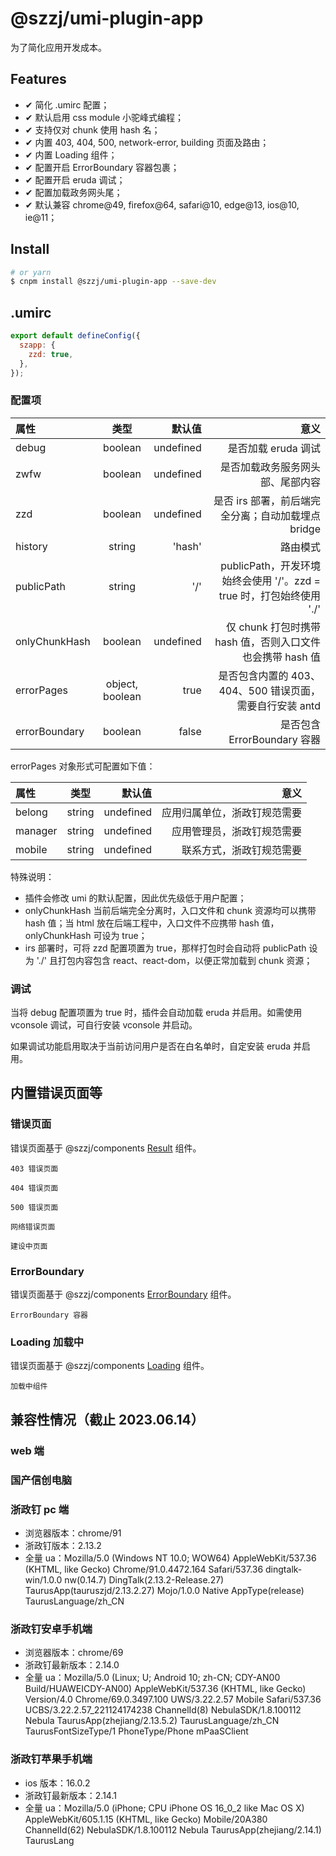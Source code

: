 # @szzj/umi-plugin-app

为了简化应用开发成本。

## Features

- ✔︎ 简化 .umirc 配置；
- ✔︎ 默认启用 css module 小驼峰式编程；
- ✔︎ 支持仅对 chunk 使用 hash 名；
- ✔︎ 内置 403, 404, 500, network-error, building 页面及路由；
- ✔︎ 内置 Loading 组件；
- ✔︎ 配置开启 ErrorBoundary 容器包裹；
- ✔︎ 配置开启 eruda 调试；
- ✔︎ 配置加载政务网头尾；
- ✔︎ 默认兼容 chrome@49, firefox@64, safari@10, edge@13, ios@10, ie@11；

## Install

```bash
# or yarn
$ cnpm install @szzj/umi-plugin-app --save-dev
```

## .umirc

```js
export default defineConfig({
  szapp: {
    zzd: true,
  },
});
```

### 配置项

| 属性          |      类型       |    默认值 |                                                                 意义 |
| :------------ | :-------------: | --------: | -------------------------------------------------------------------: |
| debug         |     boolean     | undefined |                                                  是否加载 eruda 调试 |
| zwfw          |     boolean     | undefined |                                     是否加载政务服务网头部、尾部内容 |
| zzd           |     boolean     | undefined |                   是否 irs 部署，前后端完全分离；自动加载埋点 bridge |
| history       |     string      |    'hash' |                                                             路由模式 |
| publicPath    |     string      |       '/' | publicPath，开发环境始终会使用 '/'。zzd = true 时，打包始终使用 './' |
| onlyChunkHash |     boolean     | undefined |            仅 chunk 打包时携带 hash 值，否则入口文件也会携带 hash 值 |
| errorPages    | object, boolean |      true |             是否包含内置的 403、404、500 错误页面，需要自行安装 antd |
| errorBoundary |     boolean     |     false |                                          是否包含 ErrorBoundary 容器 |

errorPages 对象形式可配置如下值：

| 属性    |  类型  |    默认值 |                         意义 |
| :------ | :----: | --------: | ---------------------------: |
| belong  | string | undefined | 应用归属单位，浙政钉规范需要 |
| manager | string | undefined |   应用管理员，浙政钉规范需要 |
| mobile  | string | undefined |     联系方式，浙政钉规范需要 |

特殊说明：

- 插件会修改 umi 的默认配置，因此优先级低于用户配置；
- onlyChunkHash 当前后端完全分离时，入口文件和 chunk 资源均可以携带 hash 值；当 html 放在后端工程中，入口文件不应携带 hash 值，onlyChunkHash 可设为 true；
- irs 部署时，可将 zzd 配置项置为 true，那样打包时会自动将 publicPath 设为 './' 且打包内容包含 react、react-dom，以便正常加载到 chunk 资源；

### 调试

当将 debug 配置项置为 true 时，插件会自动加载 eruda 并启用。如需使用 vconsole 调试，可自行安装 vconsole 并启动。

如果调试功能启用取决于当前访问用户是否在白名单时，自定安装 eruda 并启用。

## 内置错误页面等

### 错误页面

错误页面基于 @szzj/components [Result](http://10.145.11.75:8080/gui/szzj-components#/components/result) 组件。

<code src="./docs/403.tsx">403 错误页面</code>

<code src="./docs/404.tsx">404 错误页面</code>

<code src="./docs/500.tsx">500 错误页面</code>

<code src="./docs/network-error.tsx">网络错误页面</code>

<code src="./docs/building.tsx">建设中页面</code>

### ErrorBoundary

错误页面基于 @szzj/components [ErrorBoundary](http://10.145.11.75:8080/gui/szzj-components#/components/error-boundary) 组件。

<code src="./docs/error-boundary.tsx">ErrorBoundary 容器</code>

### Loading 加载中

错误页面基于 @szzj/components [Loading](http://10.145.11.75:8080/gui/szzj-components#/components/loading) 组件。

<code src="./docs/loading.tsx">加载中组件</code>

## 兼容性情况（截止 2023.06.14）

### web 端

### 国产信创电脑

### 浙政钉 pc 端

- 浏览器版本：chrome/91
- 浙政钉版本：2.13.2
- 全量 ua：Mozilla/5.0 (Windows NT 10.0; WOW64) AppleWebKit/537.36 (KHTML, like Gecko) Chrome/91.0.4472.164 Safari/537.36 dingtalk-win/1.0.0 nw(0.14.7) DingTalk(2.13.2-Release.27) TaurusApp(tauruszjd/2.13.2.27) Mojo/1.0.0 Native AppType(release) TaurusLanguage/zh_CN

### 浙政钉安卓手机端

- 浏览器版本：chrome/69
- 浙政钉最新版本：2.14.0
- 全量 ua：Mozilla/5.0 (Linux; U; Android 10; zh-CN; CDY-AN00 Build/HUAWEICDY-AN00) AppleWebKit/537.36 (KHTML, like Gecko) Version/4.0 Chrome/69.0.3497.100 UWS/3.22.2.57 Mobile Safari/537.36 UCBS/3.22.2.57_221124174238 ChannelId(8) NebulaSDK/1.8.100112 Nebula TaurusApp(zhejiang/2.13.5.2) TaurusLanguage/zh_CN TaurusFontSizeType/1 PhoneType/Phone mPaaSClient

### 浙政钉苹果手机端

- ios 版本：16.0.2
- 浙政钉最新版本：2.14.1
- 全量 ua：Mozilla/5.0 (iPhone; CPU iPhone OS 16_0_2 like Mac OS X) AppleWebKit/605.1.15 (KHTML, like Gecko) Mobile/20A380 ChannelId(62) NebulaSDK/1.8.100112 Nebula TaurusApp(zhejiang/2.14.1) TaurusLang
